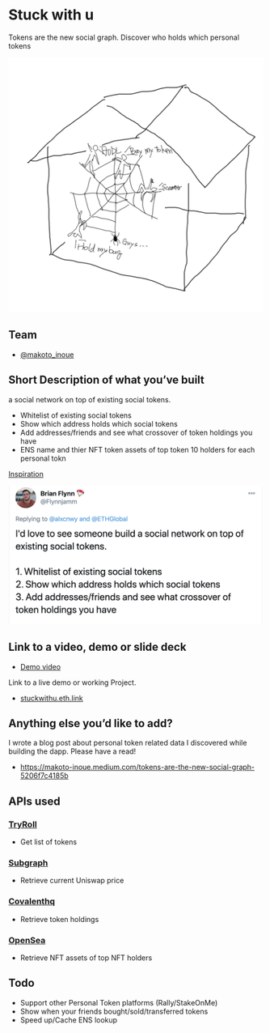 
# Stuck with u

Tokens are the new social graph. Discover who holds which personal tokens

![](./cover.png)


## Team

- [@makoto_inoue](https://twitter.com/@makoto_inoue)

## Short Description of what you’ve built

a social network on top of existing social tokens.

- Whitelist of existing social tokens
- Show which address holds which social tokens
- Add addresses/friends and see what crossover of token holdings you have
- ENS name and thier NFT token assets of top token 10 holders for each personal tokn

[Inspiration](https://twitter.com/Flynnjamm/status/1313182142935883776)

![](./tweet.png)


## Link to a video, demo or slide deck

- [Demo video](https://youtu.be/bHpcAekEyeE)

Link to a live demo or working Project.

- [stuckwithu.eth.link](https://stuckwithu.eth.link)

## Anything else you’d like to add?

I wrote a blog post about personal token related data I discovered while building the dapp. Please have a read!

- https://makoto-inoue.medium.com/tokens-are-the-new-social-graph-5206f7c4185b

## APIs used

### [TryRoll](https://docs.tryroll.com)

- Get list of tokens

### [Subgraph](https://thegraph.com/explorer/subgraph/uniswap/uniswap-v2)

- Retrieve current Uniswap price

### [Covalenthq](https://www.covalenthq.com/)

- Retrieve token holdings

### [OpenSea](https://docs.opensea.io/reference)

- Retrieve NFT assets of top NFT holders

## Todo

- Support other Personal Token platforms (Rally/StakeOnMe)
- Show when your friends bought/sold/transferred tokens
- Speed up/Cache ENS lookup

